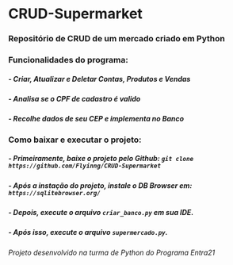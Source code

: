 # CRUD-Supermarket

### Repositório de CRUD de um mercado criado em Python

### Funcionalidades do programa:

##### - Criar, Atualizar e Deletar Contas, Produtos e Vendas

##### - Analisa se o CPF de cadastro é valido

##### - Recolhe dados de seu CEP e implementa no Banco 

### Como baixar e executar o projeto:

##### - Primeiramente, baixe o projeto pelo Github: ``git clone https://github.com/Flyinng/CRUD-Supermarket``

##### - Após a instação do projeto, instale o DB Browser em: ``https://sqlitebrowser.org/``

##### - Depois, execute o arquivo ``criar_banco.py`` em sua IDE.

##### - Após isso, execute o arquivo ``supermercado.py``.

###### _Projeto desenvolvido na turma de Python do Programa Entra21_
